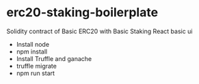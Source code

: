 # erc20-staking-boilerplate

Solidity contract of Basic ERC20 with Basic Staking
React basic ui

- Install node
- npm install
- Install Truffle and ganache
- truffle migrate
- npm run start 
